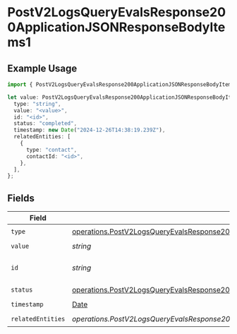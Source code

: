 # PostV2LogsQueryEvalsResponse200ApplicationJSONResponseBodyItems1

## Example Usage

```typescript
import { PostV2LogsQueryEvalsResponse200ApplicationJSONResponseBodyItems1 } from "orq-poc-typescript-multi-env-version/models/operations";

let value: PostV2LogsQueryEvalsResponse200ApplicationJSONResponseBodyItems1 = {
  type: "string",
  value: "<value>",
  id: "<id>",
  status: "completed",
  timestamp: new Date("2024-12-26T14:38:19.239Z"),
  relatedEntities: [
    {
      type: "contact",
      contactId: "<id>",
    },
  ],
};
```

## Fields

| Field                                                                                                                                                                                            | Type                                                                                                                                                                                             | Required                                                                                                                                                                                         | Description                                                                                                                                                                                      |
| ------------------------------------------------------------------------------------------------------------------------------------------------------------------------------------------------ | ------------------------------------------------------------------------------------------------------------------------------------------------------------------------------------------------ | ------------------------------------------------------------------------------------------------------------------------------------------------------------------------------------------------ | ------------------------------------------------------------------------------------------------------------------------------------------------------------------------------------------------ |
| `type`                                                                                                                                                                                           | [operations.PostV2LogsQueryEvalsResponse200ApplicationJSONResponseBodyItems2EvalsType](../../models/operations/postv2logsqueryevalsresponse200applicationjsonresponsebodyitems2evalstype.md)     | :heavy_check_mark:                                                                                                                                                                               | N/A                                                                                                                                                                                              |
| `value`                                                                                                                                                                                          | *string*                                                                                                                                                                                         | :heavy_check_mark:                                                                                                                                                                               | N/A                                                                                                                                                                                              |
| `id`                                                                                                                                                                                             | *string*                                                                                                                                                                                         | :heavy_check_mark:                                                                                                                                                                               | The id of the resource                                                                                                                                                                           |
| `status`                                                                                                                                                                                         | [operations.PostV2LogsQueryEvalsResponse200ApplicationJSONResponseBodyItems2EvalsStatus](../../models/operations/postv2logsqueryevalsresponse200applicationjsonresponsebodyitems2evalsstatus.md) | :heavy_check_mark:                                                                                                                                                                               | N/A                                                                                                                                                                                              |
| `timestamp`                                                                                                                                                                                      | [Date](https://developer.mozilla.org/en-US/docs/Web/JavaScript/Reference/Global_Objects/Date)                                                                                                    | :heavy_check_mark:                                                                                                                                                                               | N/A                                                                                                                                                                                              |
| `relatedEntities`                                                                                                                                                                                | *operations.PostV2LogsQueryEvalsResponse200ApplicationJSONResponseBodyItems2EvalsRelatedEntities*[]                                                                                              | :heavy_check_mark:                                                                                                                                                                               | N/A                                                                                                                                                                                              |